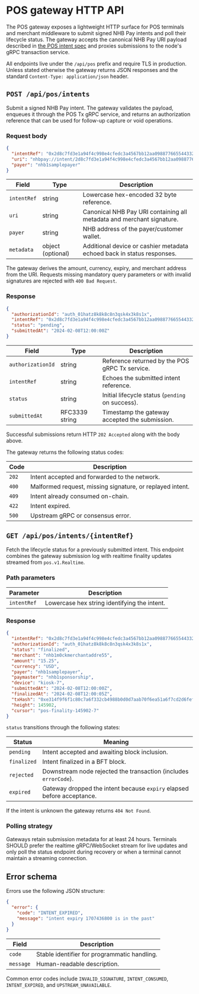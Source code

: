 # POS gateway HTTP API

The POS gateway exposes a lightweight HTTP surface for POS terminals and
merchant middleware to submit signed NHB Pay intents and poll their lifecycle
status. The gateway accepts the canonical NHB Pay URI payload described in
[the POS intent spec](../specs/nhb-pay.md) and proxies submissions to the node's
gRPC transaction service.

All endpoints live under the `/api/pos` prefix and require TLS in production.
Unless stated otherwise the gateway returns JSON responses and the standard
`Content-Type: application/json` header.

## `POST /api/pos/intents`

Submit a signed NHB Pay intent. The gateway validates the payload, enqueues it
through the POS Tx gRPC service, and returns an authorization reference that can
be used for follow-up capture or void operations.

### Request body

```json
{
  "intentRef": "0x2d8c7fd3e1a94f4c998e4cfedc3a4567bb12aa09887766554433221100ff9a01",
  "uri": "nhbpay://intent/2d8c7fd3e1a94f4c998e4cfedc3a4567bb12aa09887766554433221100ff9a01?amount=15.25&currency=USD&expiry=1707436800&merchant=nhb1m0ckmerchantaddre55&device=kiosk-7&paymaster=nhb1sponsorship&sig=5b0481e43cbb27c4c76bf0fa104d8a2ffb329a84797d0c0edc55fb6a2dcef0125c7d4090560ce10a4bf845ba1b4c745cf3e5012ef0d8c2a8d98d00ab91c5dd1a",
  "payer": "nhb1samplepayer"
}
```

| Field | Type | Description |
| --- | --- | --- |
| `intentRef` | string | Lowercase hex-encoded 32 byte reference. |
| `uri` | string | Canonical NHB Pay URI containing all metadata and merchant signature. |
| `payer` | string | NHB address of the payer/customer wallet. |
| `metadata` | object (optional) | Additional device or cashier metadata echoed back in status responses. |

The gateway derives the amount, currency, expiry, and merchant address from the
URI. Requests missing mandatory query parameters or with invalid signatures are
rejected with `400 Bad Request`.

### Response

```json
{
  "authorizationId": "auth_01hatz8k8k8c8n3qsk4x3k8s1x",
  "intentRef": "0x2d8c7fd3e1a94f4c998e4cfedc3a4567bb12aa09887766554433221100ff9a01",
  "status": "pending",
  "submittedAt": "2024-02-08T12:00:00Z"
}
```

| Field | Type | Description |
| --- | --- | --- |
| `authorizationId` | string | Reference returned by the POS gRPC Tx service. |
| `intentRef` | string | Echoes the submitted intent reference. |
| `status` | string | Initial lifecycle status (`pending` on success). |
| `submittedAt` | RFC3339 string | Timestamp the gateway accepted the submission. |

Successful submissions return HTTP `202 Accepted` along with the body above.

The gateway returns the following status codes:

| Code | Description |
| --- | --- |
| `202` | Intent accepted and forwarded to the network. |
| `400` | Malformed request, missing signature, or replayed intent. |
| `409` | Intent already consumed on-chain. |
| `422` | Intent expired. |
| `500` | Upstream gRPC or consensus error. |

## `GET /api/pos/intents/{intentRef}`

Fetch the lifecycle status for a previously submitted intent. This endpoint
combines the gateway submission log with realtime finality updates streamed from
`pos.v1.Realtime`.

### Path parameters

| Parameter | Description |
| --- | --- |
| `intentRef` | Lowercase hex string identifying the intent. |

### Response

```json
{
  "intentRef": "0x2d8c7fd3e1a94f4c998e4cfedc3a4567bb12aa09887766554433221100ff9a01",
  "authorizationId": "auth_01hatz8k8k8c8n3qsk4x3k8s1x",
  "status": "finalized",
  "merchant": "nhb1m0ckmerchantaddre55",
  "amount": "15.25",
  "currency": "USD",
  "payer": "nhb1samplepayer",
  "paymaster": "nhb1sponsorship",
  "device": "kiosk-7",
  "submittedAt": "2024-02-08T12:00:00Z",
  "finalizedAt": "2024-02-08T12:00:05Z",
  "txHash": "0xe314f9f6f1c80c7a6f332cb4988b0d0d7aab70f6ea51a6f7cd2d6fef3b8c2c77",
  "height": 145902,
  "cursor": "pos-finality-145902-7"
}
```

`status` transitions through the following states:

| Status | Meaning |
| --- | --- |
| `pending` | Intent accepted and awaiting block inclusion. |
| `finalized` | Intent finalized in a BFT block. |
| `rejected` | Downstream node rejected the transaction (includes `errorCode`). |
| `expired` | Gateway dropped the intent because `expiry` elapsed before acceptance. |

If the intent is unknown the gateway returns `404 Not Found`.

### Polling strategy

Gateways retain submission metadata for at least 24 hours. Terminals SHOULD
prefer the realtime gRPC/WebSocket stream for live updates and only poll the
status endpoint during recovery or when a terminal cannot maintain a streaming
connection.

## Error schema

Errors use the following JSON structure:

```json
{
  "error": {
    "code": "INTENT_EXPIRED",
    "message": "intent expiry 1707436800 is in the past"
  }
}
```

| Field | Description |
| --- | --- |
| `code` | Stable identifier for programmatic handling. |
| `message` | Human-readable description. |

Common error codes include `INVALID_SIGNATURE`, `INTENT_CONSUMED`,
`INTENT_EXPIRED`, and `UPSTREAM_UNAVAILABLE`.
